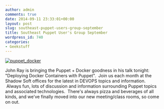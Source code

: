 ```yaml
---
author: admin
comments: true
date: 2014-09-11 23:33:01+00:00
layout: post
slug: southeast-puppet-users-group-september
title: Southeast Puppet User's Group September
wordpress_id: 740
categories:
- Geekstuff
---
```


[![puppet_docker](http://questy.org/wp-content/uploads/2014/09/puppet_docker.jpg)](http://questy.org/wp-content/uploads/2014/09/puppet_docker.jpg)



John Ray is bringing the Puppet + Docker goodness in his talk tonight: "Deploying Docker Containers with Puppet".  Join us each month at the Shadow Soft offices for the latest in DEVOPS topics and information.  Always fun, lots of discussion and information surrounding Puppet topics and associated technologies.  There's always pizza and beverages of all kinds, and we've finally moved into our new meeting/class rooms, so come on out.


